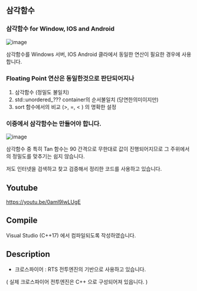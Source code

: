 ## 삼각함수
### 삼각함수 for Window, IOS and Android


![image](https://user-images.githubusercontent.com/1701385/152289521-c2cbb930-1e99-430d-a78e-fc17112052ec.png)

삼각함수를 Windows 서버, IOS Android 클라에서 동일한 연산이 필요한 경우에 사용합니다.


### Floating Point 연산은 동일한것으로 판단되어지나

1. 삼각함수 (정밀도 불일치)
2. std::unordered_??? container의 순서불일치 (당연한의미이지만)
3. sort 함수에서의 비교 (>, =, < ) 의 명확한 설정

### 이중에서 삼각함수는 만들어야 합니다.

![image](https://user-images.githubusercontent.com/1701385/152289464-aaf6e176-218e-4557-8a0e-b522fdc10ee5.png)


삼각함수 중 특히 Tan 함수는 90 간격으로 무한대로 값이 진행되어지므로 
그 주위에서의 정밀도를 맞추기는 쉽지 않습니다.

저도 인터넷을 검색하고 찾고 검증해서 정리한 코드를 사용하고 있습니다.

## Youtube

https://youtu.be/0aml9IwLUgE


## Compile

Visual Studio (C++17) 에서 컴파일되도록 작성하였습니다.

## Description

- 크로스파이어 : RTS 전투엔진의 기반으로 사용하고 있습니다.

( 실제 크로스파이어 전투엔진은 C++ 으로 구성되어져 있읍니다. )

